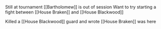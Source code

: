 Still at tournament
[[Bartholomew]] is out of session
Want to try starting a fight between [[House Braken]] and [[House Blackwood]]

Killed a [[House Blackwood]] guard and wrote [[House Braken]] was here